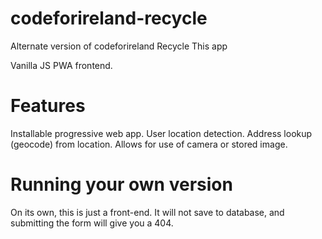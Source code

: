 # codeforireland-recycle
Alternate version of codeforireland Recycle This app

Vanilla JS PWA frontend.

# Features
Installable progressive web app. 
User location detection.
Address lookup (geocode) from location.
Allows for use of camera or stored image.

# Running your own version

On its own, this is just a front-end. It will not save to database, and submitting the form will give you a 404.
